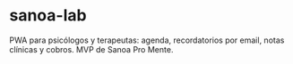 # sanoa-lab
PWA para psicólogos y terapeutas: agenda, recordatorios por email, notas clínicas y cobros. MVP de Sanoa Pro Mente.
